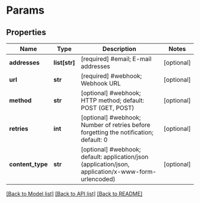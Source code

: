 # Params

## Properties
Name | Type | Description | Notes
------------ | ------------- | ------------- | -------------
**addresses** | **list[str]** | [required] #email;  E-mail addresses  | [optional] 
**url** | **str** | [required] #webhook;  Webhook URL  | [optional] 
**method** | **str** | [optional] #webhook;  HTTP method; default: POST (GET, POST)  | [optional] 
**retries** | **int** | [optional] #webhook;  Number of retries before forgetting the notification; default: 0  | [optional] 
**content_type** | **str** | [optional] #webhook; default: application/json (application/json, application/x-www-form-urlencoded)  | [optional] 

[[Back to Model list]](../README.md#documentation-for-models) [[Back to API list]](../README.md#documentation-for-api-endpoints) [[Back to README]](../README.md)


